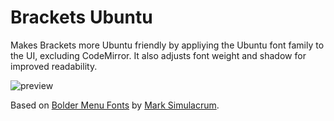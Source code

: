 Brackets Ubuntu
========

Makes Brackets more Ubuntu friendly by appliying the Ubuntu font family to the UI, excluding CodeMirror. It also adjusts font weight and shadow for improved readability.

![preview](https://raw.githubusercontent.com/FinalDevStudio/brackets-ubuntu/master/preview.png)

Based on [Bolder Menu Fonts](https://github.com/Mark-Simulacrum/Brackets-Bolder-Menu-Font) by [Mark Simulacrum](https://github.com/Mark-Simulacrum).
